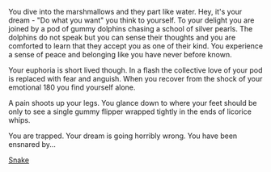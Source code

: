 You dive into the marshmallows and they part like water. Hey, it's your dream - "Do what you want" you 
think to yourself. To your delight you are joined by a pod of gummy dolphins chasing a school of 
silver pearls. The dolphins do not speak but you can sense their thoughts and you are comforted to 
learn that they accept you as one of their kind. You experience a sense of peace and belonging like 
you have never before known. 

Your euphoria is short lived though. In a flash the collective love of your pod is replaced with fear and anguish.
When you recover from the shock of your emotional 180 you find yourself alone.

A pain shoots up your legs. You glance down to where your feet should be only to see a single gummy 
flipper wrapped tightly in the ends of licorice whips.

You are trapped. Your dream is going horribly wrong. You have been ensnared by... 

[Snake](../swim/Snake/snake.md)